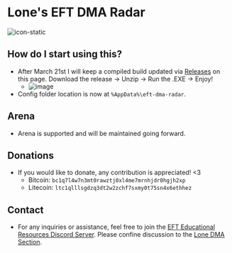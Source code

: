# Lone's EFT DMA Radar

![icon-static](https://github.com/user-attachments/assets/d3bc58ad-a987-4c94-bfe2-dd2236769f19)

## How do I start using this?
- After March 21st I will keep a compiled build updated via [Releases](https://github.com/Frostchi/eft-dma-radar/releases/tag/compiled) on this page. Download the release -> Unzip -> Run the .EXE -> Enjoy!
  - ![image](https://github.com/user-attachments/assets/dc6419e7-adae-47f2-a487-e7c88cce6c5b)
- Config folder location is now at `%AppData%\eft-dma-radar`.

## Arena
- Arena is supported and will be maintained going forward.

## Donations
- If you would like to donate, any contribution is appreciated! <3
  - Bitcoin: `bc1q7l4w7n3mt0rawztj0xl4me7mrnhjdr0hgjh2xp`
  - Litecoin: `ltc1qlllsgdzq3dt2w2zchf7sxmy0t75sn4x6ethhez`

## Contact
- For any inquiries or assistance, feel free to join the [EFT Educational Resources Discord Server](https://discord.gg/jGSnTCekdx). Please confine discussion to the [Lone DMA Section](https://discord.com/channels/1218731239599767632/1342207117704036382).
